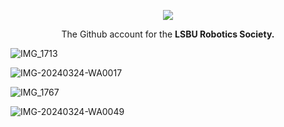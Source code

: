 <p align="center">
  <img src="https://github.com/LSBU-Robotics-Society/.github/assets/12387040/11e600e6-10ae-4424-a625-5db2284c2dec" />
</p>


<p align="center">
  The Github account for the <strong>LSBU Robotics Society.</strong>
</p>


![IMG_1713](https://github.com/LSBU-Robotics-Society/.github/assets/12387040/cb68c052-1a27-4cb7-82ca-b63abaadf03d)

![IMG-20240324-WA0017](https://github.com/LSBU-Robotics-Society/.github/assets/12387040/07d643bb-ed5d-428c-8bb1-c900d8601cae)

![IMG_1767](https://github.com/LSBU-Robotics-Society/.github/assets/12387040/3ff10586-16af-4778-8293-4b6d47fac4d6)

![IMG-20240324-WA0049](https://github.com/LSBU-Robotics-Society/.github/assets/12387040/7fc57e70-b6ff-4ab3-bf6a-abd27f27ddd8)
